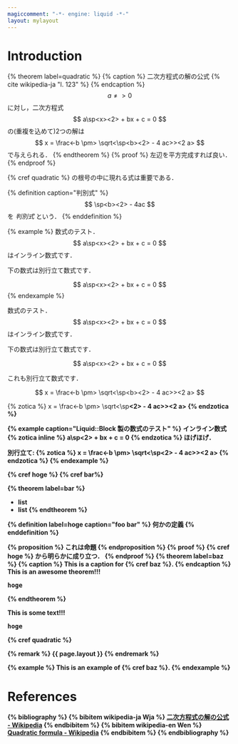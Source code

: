 ```yaml
---
magiccomment: "-*- engine: liquid -*-"
layout: mylayout
---
```


# Introduction
{% theorem label=quadratic %}
  {% caption %}
    二次方程式の解の公式
    {% cite wikipedia-ja "l. 123" %}
  {% endcaption %}
  $$ a \neq> 0 $$ に対し，二次方程式
  $$ a\sp<x><2> + bx + c = 0 $$
  の(重複を込めて)2つの解は
  $$ x = \frac<-b \pm> \sqrt<\sp<b><2> - 4 ac>><2 a> $$
  で与えられる．
{% endtheorem %}
{% proof %}
  左辺を平方完成すれば良い．
{% endproof %}

{% cref quadratic %} の根号の中に現れる式は重要である．

{% definition caption="判別式" %}
  $$ \sp<b><2> - 4ac $$ を *判別式* という．
{% enddefinition %}

{% example %}
  数式のテスト． $$ a\sp<x><2> + bx + c = 0 $$ はインライン数式です．

  下の数式は別行立て数式です．

  $$ a\sp<x><2> + bx + c = 0 $$
{% endexample %}

  数式のテスト． $$ a\sp<x><2> + bx + c = 0 $$ はインライン数式です．

  下の数式は別行立て数式です．

  $$ a\sp<x><2> + bx + c = 0 $$

  これも別行立て数式です．

  $$ x = \frac<-b \pm> \sqrt<\sp<b><2> - 4 ac>><2 a> $$

  {% zotica %}
    x = \frac<-b \pm> \sqrt<\sp<b><2> - 4 ac>><2 a>
  {% endzotica %}

{% example caption="Liquid::Block 製の数式のテスト" %}
  インライン数式
  {% zotica inline %}
    a\sp<x><2> + bx + c = 0
  {% endzotica %}
  ほげほげ．

  別行立て:
  {% zotica %}
    x = \frac<-b \pm> \sqrt<\sp<b><2> - 4 ac>><2 a>
  {% endzotica %}
{% endexample %}

{% cref hoge %}
{% cref bar%}

{% theorem label=bar %}
  - list
  - list
{% endtheorem %}

{% definition label=hoge caption="foo bar" %}
  何かの定義
{% enddefinition %}

{% proposition %}
  これは命題
{% endproposition %}
{% proof %}
  {% cref hoge %} から明らかに成り立つ．
{% endproof %}
{% theorem label=baz %}
  {% caption %}
    This is a caption for
    {% cref baz %}.
  {% endcaption %}
  This is an awesome theorem!!!
  <pre>hoge</pre>
{% endtheorem %}

This is some text!!!
<pre>hoge</pre>

{% cref quadratic %}

{% remark %}
  {{ page.layout }}
{% endremark %}

{% example %}
  This is an example of {% cref baz %}.
{% endexample %}

# References
{% bibliography %}
{% bibitem wikipedia-ja Wja %}
  [二次方程式の解の公式 - Wikipedia](https://ja.wikipedia.org/wiki/%E4%BA%8C%E6%AC%A1%E6%96%B9%E7%A8%8B%E5%BC%8F%E3%81%AE%E8%A7%A3%E3%81%AE%E5%85%AC%E5%BC%8F)
{% endbibitem %}
{% bibitem wikipedia-en Wen %}
  [Quadratic formula - Wikipedia](https://en.wikipedia.org/wiki/Quadratic_formula)
{% endbibitem %}
{% endbibliography %}
